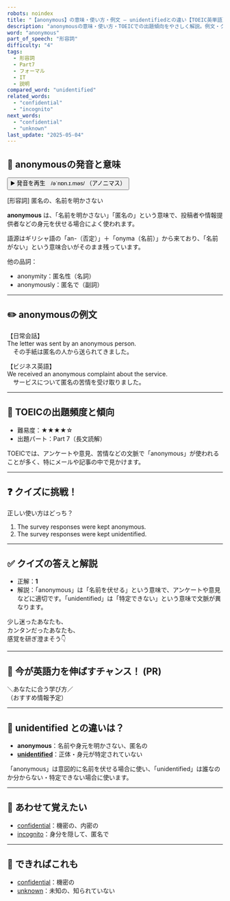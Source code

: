 ```yaml
---
robots: noindex
title: "【anonymous】の意味・使い方・例文 ― unidentifiedとの違い【TOEIC英単語】"
description: "anonymousの意味・使い方・TOEICでの出題傾向をやさしく解説。例文・クイズ付きでunidentifiedとの違いもわかりやすく学べます。"
word: "anonymous"
part_of_speech: "形容詞"
difficulty: "4"
tags:
  - 形容詞
  - Part7
  - フォーマル
  - IT
  - 説明
compared_word: "unidentified"
related_words:
  - "confidential"
  - "incognito"
next_words:
  - "confidential"
  - "unknown"
last_update: "2025-05-04"
---
```


## 🔰 anonymousの発音と意味

<button class="play-audio" onclick="playTTS('anonymous')">
  <span class="play-audio-main">
    ▶️ 発音を再生　/əˈnɒn.ɪ.məs/
  </span>
  <span class="play-audio-sub">
    （アノニマス）
  </span>
</button>

[形容詞] 匿名の、名前を明かさない

**anonymous** は、「名前を明かさない」「匿名の」という意味で、投稿者や情報提供者などの身元を伏せる場合によく使われます。

語源はギリシャ語の「an-（否定）」＋「onyma（名前）」から来ており、「名前がない」という意味合いがそのまま残っています。

他の品詞：  
- anonymity：匿名性（名詞）
- anonymously：匿名で（副詞）

---

## ✏️ anonymousの例文

【日常会話】  
The letter was sent by an anonymous person.  
　その手紙は匿名の人から送られてきました。

【ビジネス英語】  
We received an anonymous complaint about the service.  
　サービスについて匿名の苦情を受け取りました。

---

## 🎯 TOEICの出題頻度と傾向

- 難易度：★★★★☆
- 出題パート：Part 7（長文読解）

TOEICでは、アンケートや意見、苦情などの文脈で「anonymous」が使われることが多く、特にメールや記事の中で見かけます。

---

## ❓ クイズに挑戦！

正しい使い方はどっち？

1. The survey responses were kept anonymous.  
2. The survey responses were kept unidentified.

---

## ✅ クイズの答えと解説

- 正解：**1**
- 解説：「anonymous」は「名前を伏せる」という意味で、アンケートや意見などに適切です。「unidentified」は「特定できない」という意味で文脈が異なります。

少し迷ったあなたも、  
カンタンだったあなたも、  
感覚を研ぎ澄まそう👇️

---

## 🚀 今が英語力を伸ばすチャンス！ (PR)

<div class="info-center">
＼あなたに合う学び方／<br>  
（おすすめ情報予定）
</div>

---

## 🤔  unidentified との違いは？

- **anonymous**：名前や身元を明かさない、匿名の
- **[unidentified](/word/unidentified/)**：正体・身元が特定されていない

「anonymous」は意図的に名前を伏せる場合に使い、「unidentified」は誰なのか分からない・特定できない場合に使います。

---

## 🧩 あわせて覚えたい

- [confidential](/word/confidential/)：機密の、内密の
- [incognito](/word/incognito/)：身分を隠して、匿名で

---

## 📖 できればこれも

- [confidential](/word/confidential/)：機密の
- [unknown](/word/unknown/)：未知の、知られていない

<!-- cvid: aid39_bid03 -->
